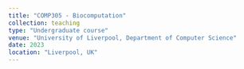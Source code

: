 ```yaml
---
title: "COMP305 - Biocomputation"
collection: teaching
type: "Undergraduate course"
venue: "University of Liverpool, Department of Computer Science"
date: 2023
location: "Liverpool, UK"
---
```


